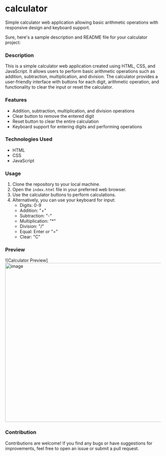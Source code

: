 # calculator
Simple calculator web application allowing basic arithmetic operations with responsive design and keyboard support.


Sure, here's a sample description and README file for your calculator project:

### Description

This is a simple calculator web application created using HTML, CSS, and JavaScript. It allows users to perform basic arithmetic operations such as addition, subtraction, multiplication, and division. The calculator provides a user-friendly interface with buttons for each digit, arithmetic operation, and functionality to clear the input or reset the calculator.

### Features

- Addition, subtraction, multiplication, and division operations
- Clear button to remove the entered digit
- Reset button to clear the entire calculation
- Keyboard support for entering digits and performing operations

### Technologies Used

- HTML
- CSS
- JavaScript

### Usage

1. Clone the repository to your local machine.
2. Open the `index.html` file in your preferred web browser.
3. Use the calculator buttons to perform calculations.
4. Alternatively, you can use your keyboard for input: 
   - Digits: 0-9
   - Addition: "+"
   - Subtraction: "-"
   - Multiplication: "*"
   - Division: "/"
   - Equal: Enter or "="
   - Clear: "C"

### Preview
![Calculator Preview]<img width="514" alt="image" src="https://github.com/KumaAmit13/calculator/assets/137469202/1d8e59d1-417c-4b59-a6d5-a562653f7cc2">


### Contribution

Contributions are welcome! If you find any bugs or have suggestions for improvements, feel free to open an issue or submit a pull request.
